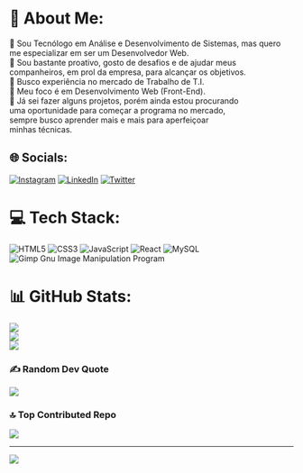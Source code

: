 # 💫 About Me:
🔭 Sou Tecnólogo em Análise e Desenvolvimento de Sistemas, mas quero me especializar em ser um Desenvolvedor Web.<br>👯 Sou bastante proativo, gosto de desafios e de ajudar meus companheiros, em prol da empresa, para alcançar os objetivos.<br>🤝 Busco experiência no mercado de Trabalho de T.I.<br>🌱 Meu foco é em Desenvolvimento Web (Front-End).<br>💬 Já sei fazer alguns projetos, porém ainda estou procurando <br>uma oportunidade para começar a programa no mercado, <br>sempre busco aprender mais e mais para aperfeiçoar <br>minhas técnicas.<br>


## 🌐 Socials:
[![Instagram](https://img.shields.io/badge/Instagram-%23E4405F.svg?logo=Instagram&logoColor=white)](https://www.instagram.com/maurolucas_souza/) [![LinkedIn](https://img.shields.io/badge/LinkedIn-%230077B5.svg?logo=linkedin&logoColor=white)](https://www.linkedin.com/in/lucas-souza-gg1028/) [![Twitter](https://img.shields.io/badge/Twitter-%231DA1F2.svg?logo=Twitter&logoColor=white)](https://twitter.com/https://twitter.com/MauroLu17424925) 

# 💻 Tech Stack:
![HTML5](https://img.shields.io/badge/html5-%23E34F26.svg?style=for-the-badge&logo=html5&logoColor=white) ![CSS3](https://img.shields.io/badge/css3-%231572B6.svg?style=for-the-badge&logo=css3&logoColor=white) ![JavaScript](https://img.shields.io/badge/javascript-%23323330.svg?style=for-the-badge&logo=javascript&logoColor=%23F7DF1E) ![React](https://img.shields.io/badge/react-%2320232a.svg?style=for-the-badge&logo=react&logoColor=%2361DAFB) ![MySQL](https://img.shields.io/badge/mysql-%2300f.svg?style=for-the-badge&logo=mysql&logoColor=white) ![Gimp Gnu Image Manipulation Program](https://img.shields.io/badge/Gimp-657D8B?style=for-the-badge&logo=gimp&logoColor=FFFFFF)
# 📊 GitHub Stats:
![](https://github-readme-stats.vercel.app/api?username=MauroLucasSouza1150&theme=react&hide_border=false&include_all_commits=false&count_private=false)<br/>
![](https://github-readme-streak-stats.herokuapp.com/?user=MauroLucasSouza1150&theme=react&hide_border=false)<br/>
![](https://github-readme-stats.vercel.app/api/top-langs/?username=MauroLucasSouza1150&theme=react&hide_border=false&include_all_commits=false&count_private=false&layout=compact)

### ✍️ Random Dev Quote
![](https://quotes-github-readme.vercel.app/api?type=horizontal&theme=radical)

### 🔝 Top Contributed Repo
![](https://github-contributor-stats.vercel.app/api?username=MauroLucasSouza1150&limit=5&theme=dark&combine_all_yearly_contributions=true)

---
[![](https://visitcount.itsvg.in/api?id=MauroLucasSouza1150&icon=0&color=0)](https://visitcount.itsvg.in)

<!-- Proudly created with GPRM ( https://gprm.itsvg.in ) -->
